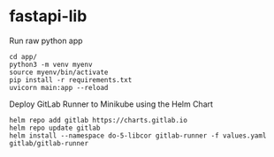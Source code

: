 # fastapi-lib
Run raw python app
```
cd app/ 
python3 -m venv myenv
source myenv/bin/activate
pip install -r requirements.txt
uvicorn main:app --reload
```

Deploy GitLab Runner to Minikube using the Helm Chart

```
helm repo add gitlab https://charts.gitlab.io
helm repo update gitlab
helm install --namespace do-5-libcor gitlab-runner -f values.yaml gitlab/gitlab-runner
```
